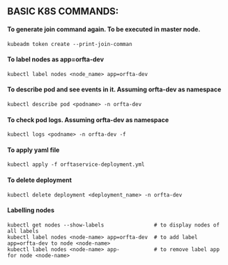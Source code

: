 ## BASIC K8S COMMANDS:

#### To generate join command again. To be executed in master node.
```
kubeadm token create --print-join-comman
```
#### To label nodes as app=orfta-dev
```
kubectl label nodes <node_name> app=orfta-dev
```
#### To describe pod and see events in it. Assuming orfta-dev as namespace
```
kubectl describe pod <podname> -n orfta-dev
```
#### To check pod logs. Assuming orfta-dev as namespace
```
kubectl logs <podname> -n orfta-dev -f
```
#### To apply yaml file
```
kubectl apply -f orftaservice-deployment.yml
```
#### To delete deployment
```
kubectl delete deployment <deployment_name> -n orfta-dev
```
#### Labelling nodes
```
kubectl get nodes --show-labels                # to display nodes of all labels
kubectl label nodes <node-name> app=orfta-dev  # to add label app=orfta-dev to node <node-name>
kubectl label nodes <node-name> app-           # to remove label app for node <node-name>
```
